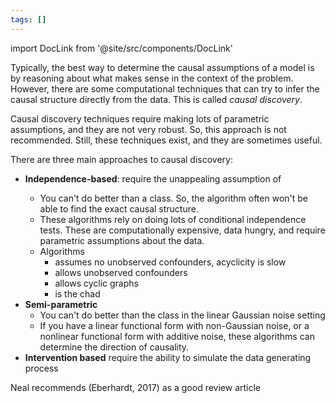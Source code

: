 ```yaml
---
tags: []
---
```


import DocLink from '@site/src/components/DocLink'

Typically, the best way to determine the causal assumptions of a model is by reasoning about what makes sense in the context of the problem. However, there are some computational techniques that can try to infer the causal structure directly from the data. This is called *causal discovery*.

Causal discovery techniques require making lots of parametric assumptions, and they are not very robust. So, this approach is not recommended. Still, these techniques exist, and they are sometimes useful.

There are three main approaches to causal discovery:
- **Independence-based**: require the unappealing assumption of <DocLink to="faithfulness"/>
	- You can't do better than a <DocLink to="markov equivalence"/> class. So, the algorithm often won't be able to find the exact causal structure.
	- These algorithms rely on doing lots of conditional independence tests. These are computationally expensive, data hungry, and require parametric assumptions about the data.
	- Algorithms
		- <DocLink to="PC algorithm"/> assumes no unobserved confounders, acyclicity is slow
		- <DocLink to="FCI algorithm"/> allows unobserved confounders
		- <DocLink to="CCD algorithm"/> allows cyclic graphs
		- <DocLink to="SAT-based causal discovery"/> is the chad
- **Semi-parametric**
	- You can't do better than the <DocLink to="markov equivalence"/> class in the linear Gaussian noise setting
	- If you have a linear functional form with non-Gaussian noise, or a nonlinear functional form with additive noise, these algorithms can determine the direction of causality.
- **Intervention based** require the ability to simulate the data generating process

Neal recommends (Eberhardt, 2017) as a good review article